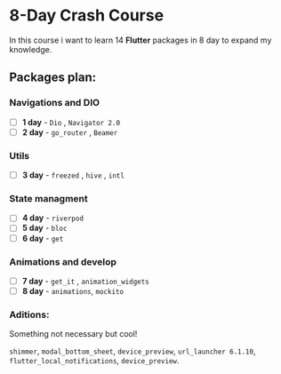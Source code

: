# **8-Day** Crash Course

In this course i want to learn 14 **Flutter** packages in 8 day to expand my knowledge.

## Packages plan:

### Navigations and **DIO**
- [ ] **1 day** - `Dio` , `Navigator 2.0`
- [ ] **2 day** - `go_router` , `Beamer`

### Utils
- [ ] **3 day** - `freezed` , `hive` , `intl`

### State managment
- [ ] **4 day** - `riverpod`
- [ ] **5 day** - `bloc`
- [ ] **6 day** - `get`

### Animations and develop
- [ ] **7 day** - `get_it` , `animation_widgets`
- [ ] **8 day** - `animations`, `mockito`  

### Aditions:

Something not necessary but cool!

`shimmer`, `modal_bottom_sheet`, `device_preview`, `url_launcher 6.1.10`, `flutter_local_notifications`, `device_preview`.